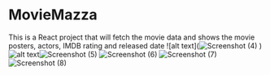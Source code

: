 # MovieMazza
This is a React project that will fetch the movie data and shows the movie posters, actors, IMDB rating and released date
![alt text](![Screenshot (4)](https://github.com/Adishtimalsina/MovieMazza/assets/97929111/a5c23478-bc79-4772-b2ac-2196c83c2823)
)
![alt text]()![Screenshot (5)](https://github.com/Adishtimalsina/MovieMazza/assets/97929111/fee02e46-2e56-45df-856c-54ccdf5cc39d)
![Screenshot (6)](https://github.com/Adishtimalsina/MovieMazza/assets/97929111/4b8f3149-d919-49d1-bc84-ab55648b0760)
![Screenshot (7)](https://github.com/Adishtimalsina/MovieMazza/assets/97929111/0471bfb0-42c9-4a94-b48d-35383bf9b859)
![Screenshot (8)](https://github.com/Adishtimalsina/MovieMazza/assets/97929111/3e40caf4-f02f-4bb9-ad83-88b12328a34a)

